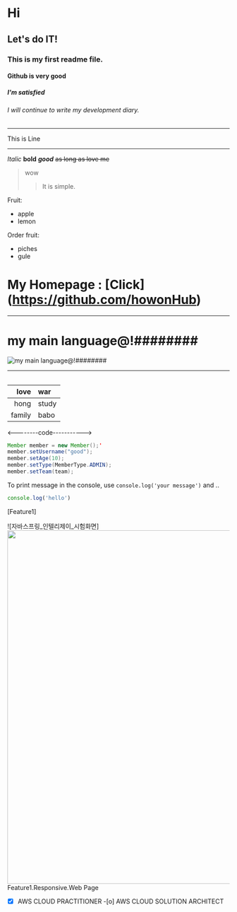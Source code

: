 # Hi
## Let's do IT!
### This is my first readme file.
#### Github is very good
##### I'm satisfied
###### I will continue to write my development diary.
___
This is Line
___
*Italic*
**bold**
***good***
~~as long as love me~~
> wow
> > It is simple.

Fruit:
* apple
* lemon

Order fruit:
- piches
- gule

# My Homepage : [Click] (https://github.com/howonHub)

___
# my main language@!########

![my main language@!########](https://velog.velcdn.com/images/shlee327/post/9aba0bcf-fd4c-4e67-8b02-0a79bc07792b/%E1%84%83%E1%85%A1%E1%84%8B%E1%85%AE%E1%86%AB%E1%84%85%E1%85%A9%E1%84%83%E1%85%B3.png)
___

<table>

  |love|war|
  |--:|:--|
  |hong|study|
  |family|babo|
  
  
 <--------code----------->
  
   
```java
Member member = new Member();'
member.setUsername("good");
member.setAge(10);
member.setType(MemberType.ADMIN);
member.setTeam(team);
```
   
   <!-- Code -->
To print message in the console, use `console.log('your message')` and ..

```ts
console.log('hello')
```
[Feature1]

![자바스프링_인텔리제이_시험화면]<img src="https://user-images.githubusercontent.com/104482047/165453173-7f85d6ce-fd9f-47d8-845a-6e1b78eba59c.JPG" width="800"><br>Feature1.Responsive.Web Page

-[x] AWS CLOUD PRACTITIONER
-[o] AWS CLOUD SOLUTION ARCHITECT
